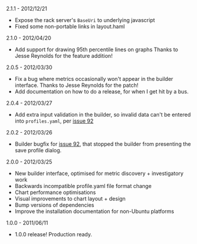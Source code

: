 2.1.1 - 2012/12/21
 - Expose the rack server's `BaseUri` to underlying javascript
 - Fixed some non-portable links in layout.haml

2.1.0 - 2012/04/20
 - Add support for drawing 95th percentile lines on graphs
   Thanks to Jesse Reynolds for the feature addition!

2.0.5 - 2012/03/30
 - Fix a bug where metrics occasionally won't appear in the builder interface.
   Thanks to Jesse Reynolds for the patch!
 - Add documentation on how to do a release, for when I get hit by a bus.

2.0.4 - 2012/03/27
 - Add extra input validation in the builder, so invalid data can't be entered
   into `profiles.yaml`, per [issue 92](https://github.com/auxesis/visage/issues/92)

2.0.2 - 2012/03/26
 - Builder bugfix for [issue 92](https://github.com/auxesis/visage/issues/92),
   that stopped the builder from presenting the save profile dialog.

2.0.0 - 2012/03/25
 - New builder interface, optimised for metric discovery + investigatory work
 - Backwards incompatible profile.yaml file format change
 - Chart performance optimisations
 - Visual improvements to chart layout + design
 - Bump versions of dependencies
 - Improve the installation documentation for non-Ubuntu platforms

1.0.0 - 2011/06/11

 - 1.0.0 release! Production ready.
